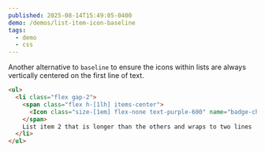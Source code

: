 ```yaml
---
published: 2025-08-14T15:49:05-0400
demo: /demos/list-item-icon-baseline
tags:
  - demo
  - css
---
```


Another alternative to `baseline` to ensure the icons within lists are always vertically centered on the first line of text.

```html {3-5}
<ul>
  <li class="flex gap-2">
    <span class="flex h-[1lh] items-center">
      <Icon class="size-[1em] flex-none text-purple-600" name="badge-check" />
    </span>
    List item 2 that is longer than the others and wraps to two lines
  </li>
</ul>
```
